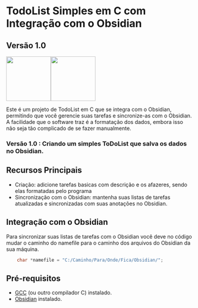 # TodoList Simples em C com Integração com o Obsidian
## Versão 1.0

<img height="120" src="https://cdn.jsdelivr.net/gh/devicons/devicon/icons/c/c-original.svg" /><img height="120" src="https://pic4.zhimg.com/v2-958538f359123bde209d3baf7ed2b753_ipico.jpg" />          

Este é um projeto de TodoList em C que se integra com o Obsidian, permitindo que você gerencie suas tarefas e sincronize-as com o Obsidian. A facilidade que o software traz é a formatação dos dados, embora isso não seja tão complicado de se fazer manualmente.

### Versão 1.0 : Criando um simples ToDoList que salva os dados no Obsidian.

## Recursos Principais

- Criação: adicione tarefas basicas com descrição e os afazeres, sendo elas formatadas pelo programa
- Sincronização com o Obsidian: mantenha suas listas de tarefas atualizadas e sincronizadas com suas anotações no Obsidian.

## Integração com o Obsidian

Para sincronizar suas listas de tarefas com o Obsidian você deve no código mudar o caminho do namefile para o caminho dos arquivos do Obsidian da sua máquina.

```C
    char *namefile = "C:/Caminho/Para/Onde/Fica/Obsidian/";
```

## Pré-requisitos

- [GCC](https://gcc.gnu.org/) (ou outro compilador C) instalado.
- [Obsidian](https://obsidian.md/) instalado.

